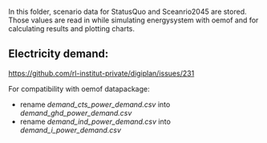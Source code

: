 In this folder, scenario data for StatusQuo and Sceanrio2045 are stored.
Those values are read in while simulating energysystem with oemof
and for calculating results and plotting charts.

## Electricity demand:

https://github.com/rl-institut-private/digiplan/issues/231

For compatibility with oemof datapackage:
- rename _demand_cts_power_demand.csv_ into _demand_ghd_power_demand.csv_
- rename _demand_ind_power_demand.csv_ into _demand_i_power_demand.csv_
